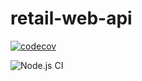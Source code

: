 # retail-web-api

[![codecov](https://codecov.io/gh/sasidharankp/retail-web-api/branch/main/graph/badge.svg)](https://codecov.io/gh/sasidharankp/retail-web-api)

![Node.js CI](https://github.com/sasidharankp/retail-web-api/workflows/Node.js%20CI/badge.svg?branch=main&event=status)
